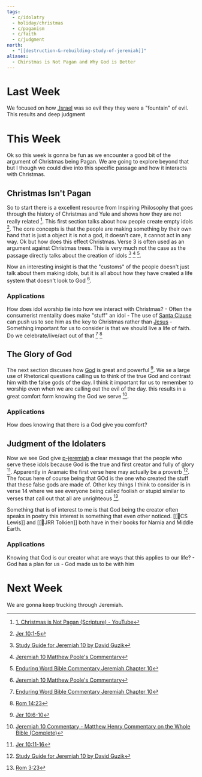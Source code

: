 ```yaml
---
tags:
  - c/idolatry
  - holiday/christmas
  - c/paganism
  - c/faith
  - c/judgment
north:
  - "[[destruction-&-rebuilding-study-of-jeremiah]]"
aliases:
  - Chirstmas is Not Pagan and Why God is Better
---
```

[^ip-christmas-is-not-pagan]: [1. Christmas is Not Pagan (Scripture) - YouTube](https://www.youtube.com/watch?v=ca_Yx3aMCiE&ab_channel=InspiringPhilosophy)

# Last Week
We focused on how [.Israel](../p-nation-of-israel.md) was so evil they they were a "fountain" of evil. This results and deep judgment

# This Week
[^guzik]: [Study Guide for Jeremiah 10 by David Guzik](https://www.blueletterbible.org/comm/guzik_david/study-guide/jeremiah/jeremiah-10.cfm)
[^garner-howes]: [Jeremiah 10 - Garner-Howes Baptist Commentary - Bible Commentaries - StudyLight.org](https://www.studylight.org/commentaries/eng/ghb/jeremiah-10.html)
[^matthew-poole]: [Jeremiah 10 Matthew Poole's Commentary](https://biblehub.com/commentaries/poole/jeremiah/10.htm)
[^ellicott]: [Jeremiah 10 Ellicott's Commentary for English Readers](https://biblehub.com/commentaries/ellicott/jeremiah/10.htm)
[^john-gill]: [Jeremiah 10 Commentary - John Gill's Exposition of the Bible](https://www.biblestudytools.com/commentaries/gills-exposition-of-the-bible/jeremiah-10/)
[^matthew-henry]: [Jeremiah 10 Commentary - Matthew Henry Commentary on the Whole Bible (Complete)](https://www.biblestudytools.com/commentaries/matthew-henry-complete/jeremiah/10.html)
[^enduring-word]: [Enduring Word Bible Commentary Jeremiah Chapter 10](https://enduringword.com/bible-commentary/jeremiah-10/)
[^m1]: [Jer 10:1-5](Jer%2010.md)
[^m2]: [Jer 10:6-10](Jer%2010.md)
[^m3]: [Jer 10:11-16](Jer%2010.md)

Ok so this week is gonna be fun as we encounter a good bit of the argument of Christmas being Pagan. We are going to explore beyond that but I though we could dive into this specific passage and how it interacts with Christmas.

## Christmas Isn't Pagan
So to start there is a excellent resource from Inspiring Philosophy that goes through the history of Christmas and Yule and shows how they are not really related [^ip-christmas-is-not-pagan]. This first section talks about how people create empty idols [^m1]. The core concepts is that the people are making something by their own hand that is just a object it is not a god, it doesn't care, it cannot act in any way. Ok but how does this effect Christmas. Verse 3 is often used as an argument against Christmas trees. This is very much not the case as the passage directly talks about the creation of idols [^guzik] [^matthew-poole] [^enduring-word].

Now an interesting insight is that the "customs" of the people doesn't just talk about them making idols, but it is all about how they have created a life system that doesn't look to God [^matthew-poole].

### Applications
How does idol worship tie into how we interact with Christmas?
    - Often the consumerist mentality does make "stuff" an idol
    - The use of [Santa Clause](Santa%20Clause.md) can push us to see him as the key to Christmas rather than [Jesus](../30-Spiritual/33-Resources/33.10-People/%F0%9F%91%BCJesus.md)
    - Something important for us to consider is that we should live a life of faith. Do we celebrate/live/act out of that [^enduring-word] [^b1]

[^b1]: [Rom 14:23](Rom%2014.md)

## The Glory of God
The next section discuses how [God](God.md) is great and powerful [^m2]. We se a large use of Rhetorical questions calling us to think of the true God and contrast him with the false gods of the day. I think it important for us to remember to worship even when we are calling out the evil of the day. this results in a great comfort form knowing the God we serve [^matthew-henry].

### Applications
How does knowing that there is a God give you comfort?

## Judgment of the Idolaters
Now we see God give [p-jeremiah](../p-jeremiah.md) a clear message that the people who serve these idols because God is the true and first creator and fully of glory [^m3]. Apparently in Aramaic the first verse here may actually be a proverb [^guzik]. The focus here of course being that GOd is the one who created the stuff that these false gods are made of. Other key things I think to consider is in verse 14 where we see everyone being called foolish or stupid similar to verses that call out that all are unrighteous [^b2].

Something that is of interest to me is that God being the creator often speaks in poetry this interest is something that even other noticed. [[🧑CS Lewis]] and [[🧑JRR Tolkien]] both have in their books for Narnia and Middle Earth.

[^b2]: [Rom 3:23](Rom%203.md)

### Applications
Knowing that God is our creator what are ways that this applies to our life?
    - God has a plan for us
    - God made us to be with him
# Next Week
We are gonna keep trucking through Jeremiah.